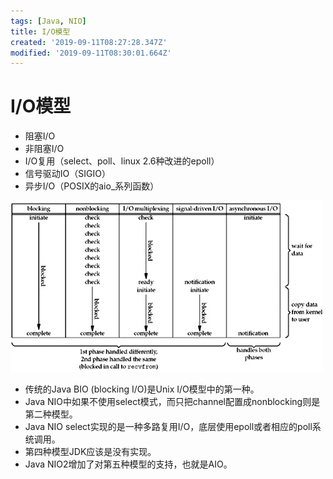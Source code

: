 ```yaml
---
tags: [Java, NIO]
title: I/O模型
created: '2019-09-11T08:27:28.347Z'
modified: '2019-09-11T08:30:01.664Z'
---
```


# I/O模型

- 阻塞I/O
- 非阻塞I/O
- I/O复用（select、poll、linux 2.6种改进的epoll）
- 信号驱动IO（SIGIO）
- 异步I/O（POSIX的aio_系列函数）

![unix_io_model.jpg](../attachments/unix_io_model.jpg)

- 传统的Java BIO (blocking I/O)是Unix I/O模型中的第一种。
- Java NIO中如果不使用select模式，而只把channel配置成nonblocking则是第二种模型。
- Java NIO select实现的是一种多路复用I/O，底层使用epoll或者相应的poll系统调用。
- 第四种模型JDK应该是没有实现。
- Java NIO2增加了对第五种模型的支持，也就是AIO。
